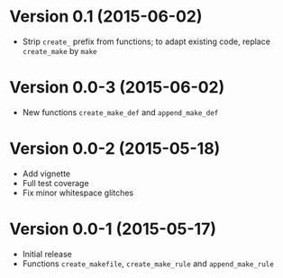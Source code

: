 Version 0.1 (2015-06-02)
===

- Strip `create_` prefix from functions; to adapt existing code, replace `create_make` by `make`

Version 0.0-3 (2015-06-02)
===

- New functions `create_make_def` and `append_make_def`

Version 0.0-2 (2015-05-18)
===

- Add vignette
- Full test coverage
- Fix minor whitespace glitches

Version 0.0-1 (2015-05-17)
===

- Initial release
- Functions `create_makefile`, `create_make_rule` and `append_make_rule`
